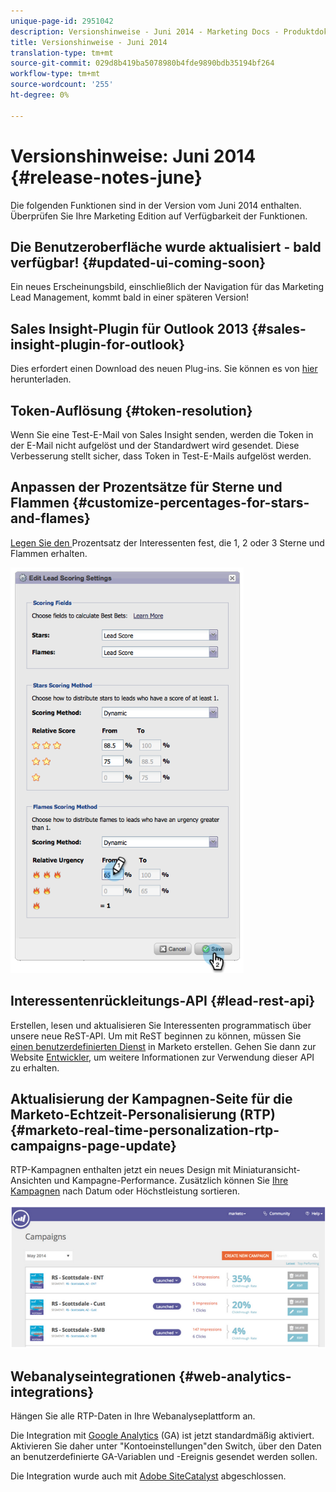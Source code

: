 ```yaml
---
unique-page-id: 2951042
description: Versionshinweise - Juni 2014 - Marketing Docs - Produktdokumentation
title: Versionshinweise - Juni 2014
translation-type: tm+mt
source-git-commit: 029d8b419ba5078980b4fde9890bdb35194bf264
workflow-type: tm+mt
source-wordcount: '255'
ht-degree: 0%

---
```



# Versionshinweise: Juni 2014 {#release-notes-june}

Die folgenden Funktionen sind in der Version vom Juni 2014 enthalten. Überprüfen Sie Ihre Marketing Edition auf Verfügbarkeit der Funktionen.

## Die Benutzeroberfläche wurde aktualisiert - bald verfügbar! {#updated-ui-coming-soon}

Ein neues Erscheinungsbild, einschließlich der Navigation für das Marketing Lead Management, kommt bald in einer späteren Version!

## Sales Insight-Plugin für Outlook 2013 {#sales-insight-plugin-for-outlook}

Dies erfordert einen Download des neuen Plug-ins. Sie können es von [hier](/help/marketo/product-docs/marketo-sales-insight/msi-outlook-plugin/install-the-marketo-email-add-in-for-outlook-with-a-registration-code.md) herunterladen.

## Token-Auflösung {#token-resolution}

Wenn Sie eine Test-E-Mail von Sales Insight senden, werden die Token in der E-Mail nicht aufgelöst und der Standardwert wird gesendet. Diese Verbesserung stellt sicher, dass Token in Test-E-Mails aufgelöst werden.

## Anpassen der Prozentsätze für Sterne und Flammen {#customize-percentages-for-stars-and-flames}

[Legen Sie den ](/help/marketo/product-docs/marketo-sales-insight/msi-for-salesforce/features/stars-and-flames/customize-stars-and-flames.md) Prozentsatz der Interessenten fest, die 1, 2 oder 3 Sterne und Flammen erhalten.

![](assets/image2014-9-22-13-3a50-3a31.png)

## Interessentenrückleitungs-API {#lead-rest-api}

Erstellen, lesen und aktualisieren Sie Interessenten programmatisch über unsere neue ReST-API. Um mit ReST beginnen zu können, müssen Sie [einen benutzerdefinierten Dienst](/help/marketo/product-docs/administration/additional-integrations/create-a-custom-service-for-use-with-rest-api.md) in Marketo erstellen. Gehen Sie dann zur Website [Entwickler](https://developers.marketo.com/documentation/rest/), um weitere Informationen zur Verwendung dieser API zu erhalten.

## Aktualisierung der Kampagnen-Seite für die Marketo-Echtzeit-Personalisierung (RTP) {#marketo-real-time-personalization-rtp-campaigns-page-update}

RTP-Kampagnen enthalten jetzt ein neues Design mit Miniaturansicht-Ansichten und Kampagne-Performance. Zusätzlich können Sie [Ihre Kampagnen](/help/marketo/product-docs/web-personalization/working-with-web-campaigns/sort-web-campaigns-by-latest-or-top-performing.md) nach Datum oder Höchstleistung sortieren.

![](assets/image2014-9-22-13-3a50-3a57.png)

## Webanalyseintegrationen {#web-analytics-integrations}

Hängen Sie alle RTP-Daten in Ihre Webanalyseplattform an.

Die Integration mit [Google Analytics](/help/marketo/product-docs/web-personalization/reporting-for-web-personalization/web-analytics-integrations/integrate-rtp-with-google-analytics.md) (GA) ist jetzt standardmäßig aktiviert. Aktivieren Sie daher unter &quot;Kontoeinstellungen&quot;den Switch, über den Daten an benutzerdefinierte GA-Variablen und -Ereignis gesendet werden sollen.

Die Integration wurde auch mit [Adobe SiteCatalyst](/help/marketo/product-docs/web-personalization/reporting-for-web-personalization/web-analytics-integrations/integrate-with-adobe-analytics.md) abgeschlossen.
